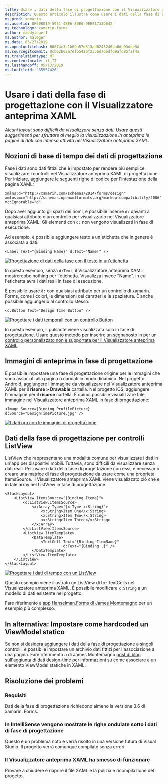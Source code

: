 ```yaml
---
title: Usare i dati della fase di progettazione con il Visualizzatore anteprima XAML
description: Questo articolo illustra come usare i dati della fase di progettazione per mostrare i layout con intensa attività di dati nel Visualizzatore anteprima XAML senza eseguire l'app.
ms.prod: xamarin
ms.assetid: 0F608019-5951-4BE6-80E0-9EEE1733D642
ms.technology: xamarin-forms
author: maddyleger1
ms.author: maleger
ms.date: 03/27/2019
ms.openlocfilehash: 60074c3c1b69a57d313ad0243246ba6db93dde3d
ms.sourcegitcommit: 0cb62b02a7efb5426f2356d7dbdfd9afd85f2f4a
ms.translationtype: MT
ms.contentlocale: it-IT
ms.lasthandoff: 05/13/2019
ms.locfileid: "65557426"
---
```

# <a name="use-design-time-data-with-the-xaml-previewer"></a>Usare i dati della fase di progettazione con il Visualizzatore anteprima XAML

_Alcuni layout sono difficili da visualizzare senza dati. Usare questi suggerimenti per sfruttare al meglio la visualizzazione in anteprima le pagine di dati con intensa attività nel Visualizzatore anteprima XAML._

## <a name="design-time-data-basics"></a>Nozioni di base di tempo dei dati di progettazione

Fase i dati sono dati fittizi che è impostato per rendere più semplice visualizzare i controlli nel Visualizzatore anteprima XAML di progettazione. Per iniziare, aggiungere le seguenti righe di codice per l'intestazione della pagina XAML:

```xaml
xmlns:d="http://xamarin.com/schemas/2014/forms/design"
xmlns:mc="http://schemas.openxmlformats.org/markup-compatibility/2006"
mc:Ignorable="d"
```

Dopo aver aggiunto gli spazi dei nomi, è possibile inserire `d:` davanti a qualsiasi attributo o un controllo per visualizzarlo nel Visualizzatore anteprima XAML. Gli elementi con `d:` non vengono visualizzati in fase di esecuzione.

Ad esempio, è possibile aggiungere testo a un'etichetta che in genere è associata a dati.

```xaml
<Label Text="{Binding Name}" d:Text="Name!" />
```

[![Progettazione di dati della fase con il testo in un'etichetta](xaml-previewer-images/designtimedata-label-sm.png "Design-time di dati con il testo di un'etichetta")](xaml-previewer-images/designtimedata-label-lg.png#lightbox)

In questo esempio, senza `d:Text`, il Visualizzatore anteprima XAML mostrerebbe nothing per l'etichetta. Visualizza invece "Name". in cui l'etichetta avrà i dati reali in fase di esecuzione.

È possibile usare `d:` con qualsiasi attributo per un controllo di xamarin. Forms, come i colori, le dimensioni dei caratteri e la spaziatura. È anche possibile aggiungerlo al controllo stesso:

```xaml
<d:Button Text="Design Time Button" />
```

[![Progettare i dati temporali con un controllo Button](xaml-previewer-images/designtimedata-controls-sm.png "dati temporali con un controllo pulsante di progettazione")](xaml-previewer-images/designtimedata-controls-lg.png#lightbox)

In questo esempio, il pulsante viene visualizzata solo in fase di progettazione. Usare questo metodo per inserire un segnaposto in per un [controllo personalizzato non è supportata per il Visualizzatore anteprima XAML](render-custom-controls.md).

## <a name="preview-images-at-design-time"></a>Immagini di anteprima in fase di progettazione

È possibile impostare una fase di progettazione origine per le immagini che sono associati alla pagina o caricati in modo dinamico. Nel progetto Android, aggiungere l'immagine da visualizzare nel Visualizzatore anteprima XAML per il **risorse > Drawable** cartella. Nel progetto iOS, aggiungere l'immagine per il **risorse** cartella. È quindi possibile visualizzare tale immagine nel Visualizzatore anteprima XAML in fase di progettazione:

```xaml
<Image Source={Binding ProfilePicture} d:Source="DesignTimePicture.jpg" />
```
[![I dati ora con le immagini di progettazione](xaml-previewer-images/designtimedata-image-sm.png "progettare dati temporali con iamges")](xaml-previewer-images/designtimedata-image-lg.png#lightbox)

## <a name="design-time-data-for-listviews"></a>Dati della fase di progettazione per controlli ListView

ListView che rappresentano una modalità comune per visualizzare i dati in un'app per dispositivi mobili. Tuttavia, sono difficili da visualizzare senza dati reali. Per usare i dati della fase di progettazione con essi, è necessario creare una matrice di fase di progettazione da usare come una proprietà ItemsSource. Il Visualizzatore anteprima XAML viene visualizzato ciò che è in tale array nel ListView in fase di progettazione.

```xaml
<StackLayout>
    <ListView ItemsSource="{Binding Items}">
        <d:ListView.ItemsSource>
            <x:Array Type="{x:Type x:String}">
                <x:String>Item One</x:String>
                <x:String>Item Two</x:String>
                <x:String>Item Three</x:String>
            </x:Array>
        </d:ListView.ItemsSource>
        <ListView.ItemTemplate>
            <DataTemplate>
                <TextCell Text="{Binding ItemName}"
                          d:Text="{Binding .}" />
            </DataTemplate>
        </ListView.ItemTemplate>
    </ListView>
</StackLayout>
```

[![Progettare i dati di tempo con un ListView](xaml-previewer-images/designtimedata-itemssource-sm.png "progettare dati temporali con un ListView")](xaml-previewer-images/designtimedata-itemssource-lg.png#lightbox)

Questo esempio viene illustrato un ListView di tre TextCells nel Visualizzatore anteprima XAML. È possibile modificare `x:String` a un modello di dati esistente nel progetto.

Fare riferimento a [app Hanselman.Forms di James Montemagno](https://github.com/jamesmontemagno/Hanselman.Forms/blob/vnext/src/Hanselman/Views/Podcasts/PodcastDetailsPage.xaml#L26-L47) per un esempio più complesso.

## <a name="alternative-hardcode-a-static-viewmodel"></a>In alternativa: Impostare come hardcoded un ViewModel statico

Se non si desidera aggiungere i dati della fase di progettazione a singoli controlli, è possibile impostare un archivio dati fittizi per l'associazione a una pagina. Fare riferimento a di James Montemagno [post di blog sull'aggiunta di dati design-time](http://motzcod.es/post/143702671962/xamarinforms-xaml-previewer-design-time-data) per informazioni su come associare a un elemento ViewModel statiche in XAML.

## <a name="troubleshooting"></a>Risoluzione dei problemi

### <a name="requirements"></a>Requisiti

Dati della fase di progettazione richiedono almeno la versione 3.6 di xamarin. Forms.

### <a name="intellisense-shows-squiggly-lines-under-my-design-time-data"></a>In IntelliSense vengono mostrate le righe ondulate sotto i dati di fase di progettazione

Questo è un problema noto e verrà risolto in una versione futura di Visual Studio. Il progetto verrà comunque compilato senza errori.

### <a name="the-xaml-previewer-stopped-working"></a>Il Visualizzatore anteprima XAML ha smesso di funzionare

Provare a chiudere e riaprire il file XAML e la pulizia e ricompilazione del progetto.
